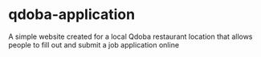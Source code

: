 # qdoba-application

A simple website created for a local Qdoba restaurant location that allows people to fill out and submit a job application online
